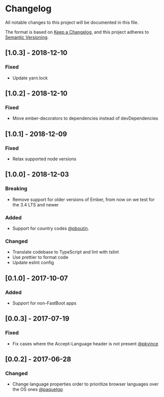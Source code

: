 # Changelog
All notable changes to this project will be documented in this file.

The format is based on [Keep a Changelog](https://keepachangelog.com/en/1.0.0/),
and this project adheres to [Semantic Versioning](https://semver.org/spec/v2.0.0.html).

## [1.0.3] - 2018-12-10
### Fixed
- Update yarn.lock

## [1.0.2] - 2018-12-10
### Fixed
- Move ember-decorators to dependencies instead of devDependencies

## [1.0.1] - 2018-12-09
### Fixed
- Relax supported node versions

## [1.0.0] - 2018-12-03
### Breaking
- Remove support for older versions of Ember, from now on we test for the 3.4 LTS and newer

### Added
- Support for country codes [@pboutin](https://github.com/pboutin).

### Changed
- Translate codebase to TypeScript and lint with tslint
- Use prettier to format code
- Update eslint config

## [0.1.0] - 2017-10-07
### Added
- Support for non-FastBoot apps

## [0.0.3] - 2017-07-19
### Fixed
- Fix cases where the Accept-Language header is not present [@pkvince](https://github.com/pkvince)

## [0.0.2] - 2017-06-28
### Changed
- Change language properties order to prioritize browser languages over the OS ones [@paquetgp](https://github.com/paquetgp)
